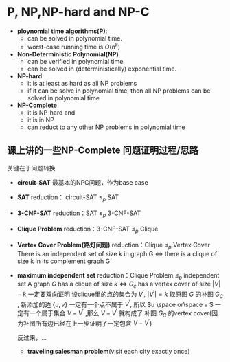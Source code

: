 # P, NP,NP-hard and NP-C
- **ploynomial time algorithms(P)**:
  - can be solved in polynomial time.
  - worst-case running time is $O(n^k)$
- **Non-Deterministic Polynomial(NP)**
  - can be verified in polynomial time. 
  - can be solved in (deterministically) exponential time.
- **NP-hard**
  - it is at least as hard as all NP problems
  - if it can be solve in polynomial time, then all NP problems can be solved in polynomial time
- **NP-Complete**
  - it is NP-hard and
  - it is in NP
  - can reduct to any other NP problems in polynomial time
## 课上讲的一些NP-Complete 问题证明过程/思路
关键在于问题转换
- **circuit-SAT**
  最基本的NPC问题，作为base case
- **SAT**
  reduction： circuit-SAT $\leq _p$ SAT
  
- **3-CNF-SAT**
  reduction：SAT $\leq _p$ 3-CNF-SAT
- **Clique Problem**
  reduction：3-CNF-SAT $\leq _p$ Clique

- **Vertex Cover Problem(路灯问题)**
  reduction：Clique $\leq _p$ Vertex Cover
  There is an independent set of size k in graph G $\iff$ there is a clique of size k in its complement graph G’

- **maximum independent set**
  reduction：Clique Problem $\leq _p$ independent set
  A graph $G$ has a clique of size $k$ $\iff$ $G_c$ has a vertex cover of size $|V| - k$,一定要双向证明
  设clique里的点的集合为 $V^{'}$, $|V^{'}|=k$
  取原图 $G$ 的补图 $G_C$ , 新添加的边 $\{u,v\}$ 一定有一个点不属于 $V^{'}$, 所以 $`u \space or\space  v `$ 一定有一个属于集合 $V -V^{'}$ ,那么 $V -V^{'}$ 就构成了 补图 $G_C$ 的vertex cover(因为补图所有边已经在上一步证明了一定包含 $V -V^{'}$)

  反过来，...

  - **traveling salesman problem**(visit each city exactly once)
